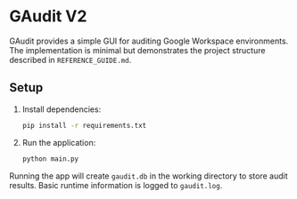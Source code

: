 # GAudit V2

GAudit provides a simple GUI for auditing Google Workspace environments. The implementation is minimal but demonstrates the project structure described in `REFERENCE_GUIDE.md`.

## Setup

1. Install dependencies:
   ```bash
   pip install -r requirements.txt
   ```
2. Run the application:
   ```bash
   python main.py
   ```

Running the app will create `gaudit.db` in the working directory to store audit results. Basic runtime information is logged to `gaudit.log`.
